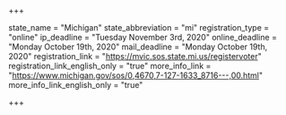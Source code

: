 +++

state_name = "Michigan"
state_abbreviation = "mi"
registration_type = "online"
ip_deadline = "Tuesday November 3rd, 2020"
online_deadline = "Monday October 19th, 2020"
mail_deadline = "Monday October 19th, 2020"
registration_link = "https://mvic.sos.state.mi.us/registervoter"
registration_link_english_only = "true"
more_info_link = "https://www.michigan.gov/sos/0,4670,7-127-1633_8716---,00.html"
more_info_link_english_only = "true"

+++